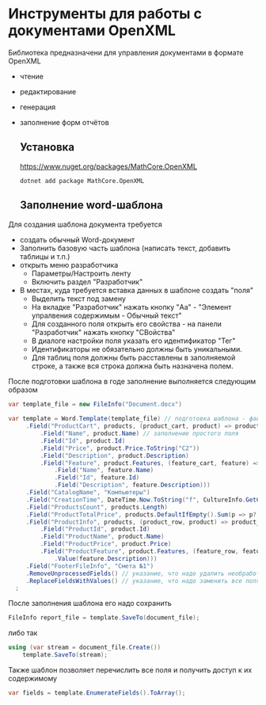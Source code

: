 # Инструменты для работы с документами OpenXML

Библиотека предназначени для управления документами в формате OpenXML
- чтение
- редактирование
- генерация
- заполнение форм отчётов

  ## Установка

  https://www.nuget.org/packages/MathCore.OpenXML

  ```Shell
  dotnet add package MathCore.OpenXML
  ```

  ## Заполнение word-шаблона

Для создания шаблона документа требуется
- создать обычный Word-документ
- Заполнить базовую часть шаблона (написать текст, добавить таблицы и т.п.)
- открыть меню разработчика
  - Параметры/Настроить ленту
  - Включить раздел "Разработчик"
- В местах, куда требуется вставка данных в шаблоне создать "поля"
  - Выделить текст под замену
  - На вкладке "Разработчик" нажать кнопку "Aa" - "Элемент упралвения содержимым - Обычный текст"
  - Для созданного поля открыть его свойства - на панели "Разработчик" нажать кнопку "СВойства"
  - В диалоге настройки поля указать его идентификатор "Тег"
  - Идентификаторы не обязательно должны быть уникальными.
  - Для таблиц поля должны быть расставлены в заполняемой строке, а также вся строка должна быть назначена полем.
 
После подготовки шаблона в годе заполнение выполняется следующим образом

```C#
var template_file = new FileInfo("Document.docx")
  
var template = Word.Template(template_file) // подготовка шаблона - файл не открывается и результат не формируется на данном этапе
     .Field("ProductCart", products, (product_cart, product) => product_cart // заполнение комплексного поля, содержащего внутри себя шаблоны
         .Field("Name", product.Name) // заполнение простого поля
         .Field("Id", product.Id)
         .Field("Price", product.Price.ToString("C2"))
         .Field("Description", product.Description)
         .Field("Feature", product.Features, (feature_cart, feature) => feature_cart
             .Field("Name", feature.Name)
             .Field("Id", feature.Id)
             .Field("Description", feature.Description)))
     .Field("CatalogName", "Компьютеры")
     .Field("CreationTime", DateTime.Now.ToString("f", CultureInfo.GetCultureInfo("ru")))
     .Field("ProductsCount", products.Length)
     .Field("ProductTotalPrice", products.DefaultIfEmpty().Sum(p => p?.Price ?? 0))
     .Field("ProductInfo", products, (product_row, product) => product_row
         .Field("ProductId", product.Id)
         .Field("ProductName", product.Name)
         .Field("ProductPrice", product.Price)
         .Field("ProductFeature", product.Features, (feature_row, feature) => feature_row
             .Value(feature.Description)))
     .Field("FooterFileInfo", "Смета №1")
     .RemoveUnprocessedFields() // указание, что надо удалить необработанные поля
     .ReplaceFieldsWithValues() // указание, что надо заменить все поля их исходным текстом, если поля не были обработаны
  ;
  ```

После заполнения шаблона его надо сохранить

```C#
FileInfo report_file = template.SaveTo(document_file);
```

либо так

```C#
using (var stream = document_file.Create())
    template.SaveTo(stream);
```

Также шаблон позволяет перечислить все поля и получить доступ к их содержимому

```C#
var fields = template.EnumerateFields().ToArray();
```
